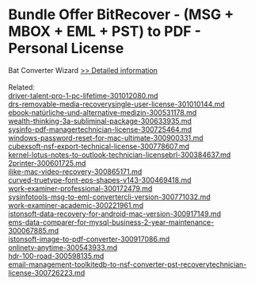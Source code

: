 # Bundle Offer BitRecover - (MSG + MBOX + EML + PST) to PDF - Personal License
Bat Converter Wizard
[>> Detailed information](https://secure.shareit.com/shareit/product.html?productid=300954704&affiliateid=200057808)<br/><br/>Related:
<br />[driver-talent-pro-1-pc-lifetime-301012080.md](https://github.com/downloadplanet/downloadplanet/blob/main/driver-talent-pro-1-pc-lifetime-301012080.md)<br />[drs-removable-media-recoverysingle-user-license-301010144.md](https://github.com/downloadplanet/downloadplanet/blob/main/drs-removable-media-recoverysingle-user-license-301010144.md)<br />[ebook-natürliche-und-alternative-medizin-300531178.md](https://github.com/downloadplanet/downloadplanet/blob/main/ebook-natürliche-und-alternative-medizin-300531178.md)<br />[wealth-thinking-3a-subliminal-package-300633935.md](https://github.com/downloadplanet/downloadplanet/blob/main/wealth-thinking-3a-subliminal-package-300633935.md)<br />[sysinfo-pdf-managertechnician-license-300725464.md](https://github.com/downloadplanet/downloadplanet/blob/main/sysinfo-pdf-managertechnician-license-300725464.md)<br />[windows-password-reset-for-mac-ultimate-300900331.md](https://github.com/downloadplanet/downloadplanet/blob/main/windows-password-reset-for-mac-ultimate-300900331.md)<br />[cubexsoft-nsf-export-technical-license-300778607.md](https://github.com/downloadplanet/downloadplanet/blob/main/cubexsoft-nsf-export-technical-license-300778607.md)<br />[kernel-lotus-notes-to-outlook-technician-licensebrl-300384637.md](https://github.com/downloadplanet/downloadplanet/blob/main/kernel-lotus-notes-to-outlook-technician-licensebrl-300384637.md)<br />[2printer-300601725.md](https://github.com/downloadplanet/downloadplanet/blob/main/2printer-300601725.md)<br />[ilike-mac-video-recovery-300865171.md](https://github.com/downloadplanet/downloadplanet/blob/main/ilike-mac-video-recovery-300865171.md)<br />[curved-truetype-font-eps-shapes-v143-300469418.md](https://github.com/downloadplanet/downloadplanet/blob/main/curved-truetype-font-eps-shapes-v143-300469418.md)<br />[work-examiner-professional-300172479.md](https://github.com/downloadplanet/downloadplanet/blob/main/work-examiner-professional-300172479.md)<br />[sysinfotools-msg-to-eml-convertercli-version-300771032.md](https://github.com/downloadplanet/downloadplanet/blob/main/sysinfotools-msg-to-eml-convertercli-version-300771032.md)<br />[work-examiner-academic-300221961.md](https://github.com/downloadplanet/downloadplanet/blob/main/work-examiner-academic-300221961.md)<br />[istonsoft-data-recovery-for-android-mac-version-300917149.md](https://github.com/downloadplanet/downloadplanet/blob/main/istonsoft-data-recovery-for-android-mac-version-300917149.md)<br />[ems-data-comparer-for-mysql-business-2-year-maintenance-300067885.md](https://github.com/downloadplanet/downloadplanet/blob/main/ems-data-comparer-for-mysql-business-2-year-maintenance-300067885.md)<br />[istonsoft-image-to-pdf-converter-300917086.md](https://github.com/downloadplanet/downloadplanet/blob/main/istonsoft-image-to-pdf-converter-300917086.md)<br />[onlinetv-anytime-300543933.md](https://github.com/downloadplanet/downloadplanet/blob/main/onlinetv-anytime-300543933.md)<br />[hdr-100-road-300598135.md](https://github.com/downloadplanet/downloadplanet/blob/main/hdr-100-road-300598135.md)<br />[email-management-toolkitedb-to-nsf-converter-pst-recoverytechnician-license-300726223.md](https://github.com/downloadplanet/downloadplanet/blob/main/email-management-toolkitedb-to-nsf-converter-pst-recoverytechnician-license-300726223.md)